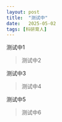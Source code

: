 ```yaml
---
layout: post
title:  "测试中"
date:   2025-05-02
tags: [科研育人]
---
```


测试中1

>测试中2

测试中3

>测试中4

测试中5

>测试中6
